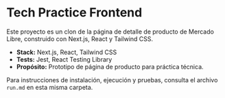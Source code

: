 # Tech Practice Frontend

Este proyecto es un clon de la página de detalle de producto de Mercado Libre, construido con Next.js, React y Tailwind CSS.

- **Stack:** Next.js, React, Tailwind CSS
- **Tests:** Jest, React Testing Library
- **Propósito:** Prototipo de página de producto para práctica técnica.

Para instrucciones de instalación, ejecución y pruebas, consulta el archivo `run.md` en esta misma carpeta. 